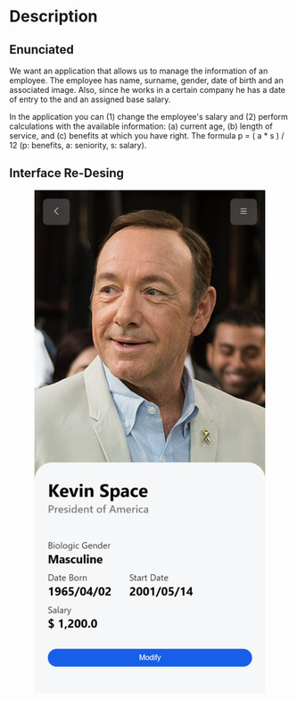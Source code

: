 # Description

## Enunciated

We want an application that allows us to manage the information of an employee.
The employee has name, surname, gender, date of birth and an associated image.
Also, since he works in a certain company he has a date of entry to the
and an assigned base salary.

In the application you can (1) change the employee's salary and (2) perform
calculations with the available information:
(a) current age, (b) length of service, and (c) benefits at which you have
right.
The formula p = ( a * s ) / 12
(p: benefits, a: seniority, s: salary).

## Interface Re-Desing

<p align="center">
    <img src="docs/Home.png" alt="Home" width="414"/>
</p>
